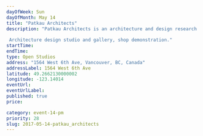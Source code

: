 ```yaml
---
dayOfWeek: Sun
dayOfMonth: May 14
title: "Patkau Architects"
description: "Patkau Architects is an architecture and design research studio. We explore the richness and diversity of architectural practice, understanding it as a critical cultural act that engages our most fundamental desires and aspirations.  Architecture design studio and gallery, shop demonstration."
startTime: 
endTime: 
type: Open Studios
address: "1564 West 6th Ave, Vancouver, BC, Canada"
addressLabel: 1564 West 6th Ave
latitude: 49.2662130000002
longitude: -123.14014
eventUrl: 
eventUrlLabel: 
published: true
price: 

category: event-14-pm
priority: 28
slug: 2017-05-14-patkau_architects
---
```

